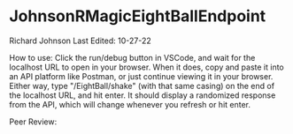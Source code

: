 # JohnsonRMagicEightBallEndpoint
Richard Johnson
Last Edited: 10-27-22

How to use:
Click the run/debug button in VSCode, and wait for the localhost URL to open in your browser. When it does, copy and paste it into an API platform like Postman,
or just continue viewing it in your browser. Either way, type "/EightBall/shake" (with that same casing) on the end of the localhost URL, and hit enter. It should display a randomized
response from the API, which will change whenever you refresh or hit enter.

Peer Review: 
